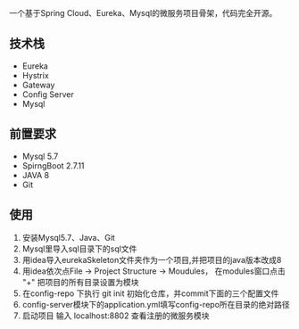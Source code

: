 一个基于Spring Cloud、Eureka、Mysql的微服务项目骨架，代码完全开源。

## 技术栈
- Eureka
- Hystrix
- Gateway
- Config Server
- Mysql


## 前置要求
- Mysql 5.7
- SpirngBoot 2.7.11
- JAVA 8 
- Git

## 使用
1. 安装Mysql5.7、Java、Git
2. Mysql里导入sql目录下的sql文件
3. 用idea导入eurekaSkeleton文件夹作为一个项目,并把项目的java版本改成8
4. 用idea依次点File -> Project Structure -> Moudules， 在modules窗口点击 "+" 把项目的所有目录设置为模块
5. 在config-repo 下执行 git init 初始化仓库，并commit下面的三个配置文件
6. config-server模块下的application.yml填写config-repo所在目录的绝对路径
7. 启动项目 输入 localhost:8802 查看注册的微服务模块
